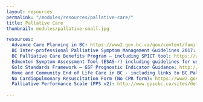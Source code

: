 ```yaml
--- 
layout: resources
permalink: "/modules/resources/pallative-care/"
title: Pallative Care
thumbnail: modules/pallative-small.jpg

resources:
  Advance Care Planning in BC: https://www2.gov.bc.ca/gov/content/family-social-supports/seniors/health-safety/advance-care-planning
  BC Inter-professional Palliative Symptom Management Guidelines 2017: https://www.bc-cpc.ca/cpc/symptom-management-guidelines/
  BC Palliative Care Benefits Program – including SPICT tool: https://www2.gov.bc.ca/gov/content/health/practitioner-professional-resources/pharmacare/prescribers/plan-p-bc-palliative-care-benefits-program
  Edmonton Symptom Assessment Tool (ESAS-r) including guidelines for use: http://www.gpscbc.ca/sites/default/files/Edmonton%20Symptom%20Assessment%20Scale%20(ESAS-r)%20guidelines-3.pdf
  Gold Standards Framework – GSF Prognostic Indicator Guidance: http://www.goldstandardsframework.org.uk/cd-content/uploads/files/General%20Files/Prognostic%20Indicator%20Guidance%20October%202011.pdf
  Home and Community End of Life Care in BC - including links to BC Palliative Care Benefits Program, Advance Care Planning, Medical Assistance in Dying and Expected Death(No CPR form): https://www2.gov.bc.ca/gov/content/health/accessing-health-care/home-community-care/care-options-and-cost/end-of-life-care
  No Cardiopulmonary Resuscitation Form (No CPR form): https://www2.gov.bc.ca/gov/content/health/accessing-health-care/home-community-care/care-options-and-cost/end-of-life-care/expected-planned-home-deaths
  Palliative Performance Scale (PPS v2): http://www.gpscbc.ca/sites/default/files/Palliative%20Performance%20Scale%20(PPSv2)%20Feb%20'11%20REVISED%20to%20VERSION%204.pdf
  
---
```

